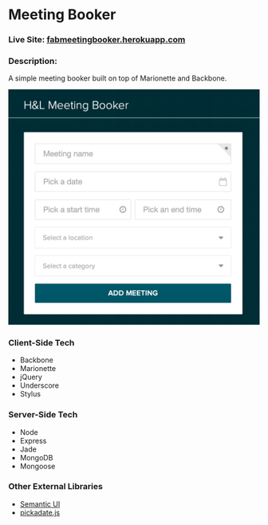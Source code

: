 # Meeting Booker

### Live Site: [fabmeetingbooker.herokuapp.com](http://fabmeetingbooker.herokuapp.com/)

### Description:
A simple meeting booker built on top of Marionette and Backbone.

![Meeting Booker](/public/images/meetingBookerScreenshot.png)

### Client-Side Tech
* Backbone
* Marionette
* jQuery
* Underscore
* Stylus

### Server-Side Tech
* Node
* Express
* Jade
* MongoDB
* Mongoose

### Other External Libraries
* [Semantic UI](http://semantic-ui.com)
* [pickadate.js](http://amsul.ca/pickadate.js/index.htm)